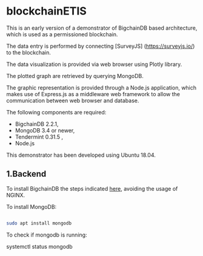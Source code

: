 # blockchainETIS


This is an early version of a demonstrator of BigchainDB based architecture, which is used as a permissioned blockchain.

The data entry is performed by connecting [SurveyJS] (https://surveyjs.io/) to the blockchain.

The data visualization is provided via web browser using Plotly library.

The plotted graph are retrieved by querying MongoDB.

The graphic representation is provided through a Node.js application, which makes use of Express.js as a middleware web framework to allow the communication between web browser and database.

The following components are required:
- BigchainDB 2.2.1,
- MongoDB 3.4 or newer,
- Tendermint 0.31.5 ,
- Node.js 

This demonstrator has been developed using Ubuntu 18.04.

## 1.Backend
To install BigchainDB the steps indicated [here](http://docs.bigchaindb.com/projects/server/en/latest/simple-deployment-template/index.html), avoiding the usage of NGINX.

To install MongoDB:

```bash

sudo apt install mongodb
```

To check if mongodb is running:

systemctl status mongodb


